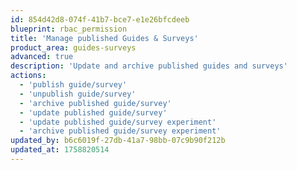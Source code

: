 ```yaml
---
id: 854d42d8-074f-41b7-bce7-e1e26bfcdeeb
blueprint: rbac_permission
title: 'Manage published Guides & Surveys'
product_area: guides-surveys
advanced: true
description: 'Update and archive published guides and surveys'
actions:
  - 'publish guide/survey'
  - 'unpublish guide/survey'
  - 'archive published guide/survey'
  - 'update published guide/survey'
  - 'update published guide/survey experiment'
  - 'archive published guide/survey experiment'
updated_by: b6c6019f-27db-41a7-98bb-07c9b90f212b
updated_at: 1758820514
---
```


